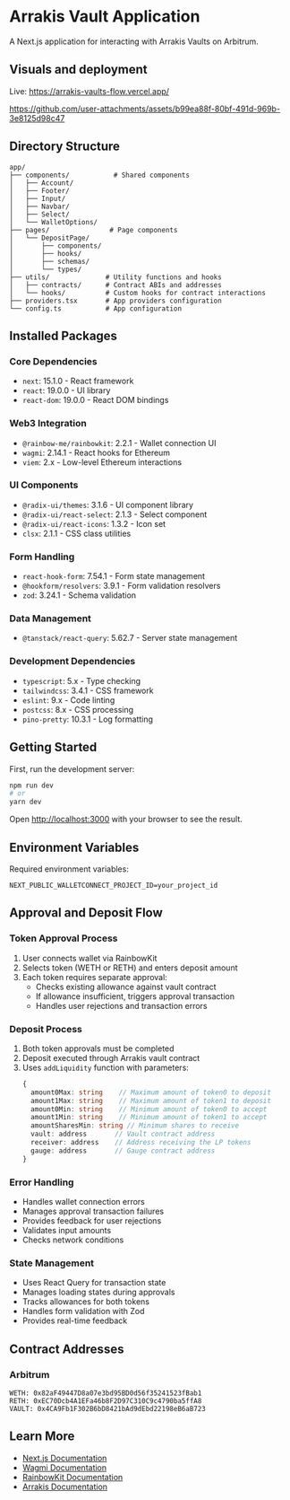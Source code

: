 # Arrakis Vault Application

A Next.js application for interacting with Arrakis Vaults on Arbitrum.

## Visuals and deployment

Live: https://arrakis-vaults-flow.vercel.app/

https://github.com/user-attachments/assets/b99ea88f-80bf-491d-969b-3e8125d98c47

## Directory Structure

```
app/
├── components/           # Shared components
│   ├── Account/
│   ├── Footer/
│   ├── Input/
│   ├── Navbar/
│   ├── Select/
│   └── WalletOptions/
├── pages/               # Page components
│   └── DepositPage/
│       ├── components/
│       ├── hooks/
│       ├── schemas/
│       └── types/
├── utils/              # Utility functions and hooks
│   ├── contracts/      # Contract ABIs and addresses
│   └── hooks/          # Custom hooks for contract interactions
├── providers.tsx       # App providers configuration
└── config.ts           # App configuration
```

## Installed Packages

### Core Dependencies
- `next`: 15.1.0 - React framework
- `react`: 19.0.0 - UI library
- `react-dom`: 19.0.0 - React DOM bindings

### Web3 Integration
- `@rainbow-me/rainbowkit`: 2.2.1 - Wallet connection UI
- `wagmi`: 2.14.1 - React hooks for Ethereum
- `viem`: 2.x - Low-level Ethereum interactions

### UI Components
- `@radix-ui/themes`: 3.1.6 - UI component library
- `@radix-ui/react-select`: 2.1.3 - Select component
- `@radix-ui/react-icons`: 1.3.2 - Icon set
- `clsx`: 2.1.1 - CSS class utilities

### Form Handling
- `react-hook-form`: 7.54.1 - Form state management
- `@hookform/resolvers`: 3.9.1 - Form validation resolvers
- `zod`: 3.24.1 - Schema validation

### Data Management
- `@tanstack/react-query`: 5.62.7 - Server state management

### Development Dependencies
- `typescript`: 5.x - Type checking
- `tailwindcss`: 3.4.1 - CSS framework
- `eslint`: 9.x - Code linting
- `postcss`: 8.x - CSS processing
- `pino-pretty`: 10.3.1 - Log formatting

## Getting Started

First, run the development server:

```bash
npm run dev
# or
yarn dev
```

Open [http://localhost:3000](http://localhost:3000) with your browser to see the result.

## Environment Variables

Required environment variables:
```
NEXT_PUBLIC_WALLETCONNECT_PROJECT_ID=your_project_id
```

## Approval and Deposit Flow

### Token Approval Process
1. User connects wallet via RainbowKit
2. Selects token (WETH or RETH) and enters deposit amount
3. Each token requires separate approval:
   - Checks existing allowance against vault contract
   - If allowance insufficient, triggers approval transaction
   - Handles user rejections and transaction errors

### Deposit Process
1. Both token approvals must be completed
2. Deposit executed through Arrakis vault contract
3. Uses `addLiquidity` function with parameters:
   ```typescript
   {
     amount0Max: string    // Maximum amount of token0 to deposit
     amount1Max: string    // Maximum amount of token1 to deposit
     amount0Min: string    // Minimum amount of token0 to accept
     amount1Min: string    // Minimum amount of token1 to accept
     amountSharesMin: string // Minimum shares to receive
     vault: address       // Vault contract address
     receiver: address    // Address receiving the LP tokens
     gauge: address       // Gauge contract address
   }
   ```

### Error Handling
- Handles wallet connection errors
- Manages approval transaction failures
- Provides feedback for user rejections
- Validates input amounts
- Checks network conditions

### State Management
- Uses React Query for transaction state
- Manages loading states during approvals
- Tracks allowances for both tokens
- Handles form validation with Zod
- Provides real-time feedback

## Contract Addresses

### Arbitrum
```
WETH: 0x82aF49447D8a07e3bd95BD0d56f35241523fBab1
RETH: 0xEC70Dcb4A1EFa46b8F2D97C310C9c4790ba5ffA8
VAULT: 0x4CA9Fb1F302B6bD8421bAd9dEbd22198eB6aB723
```

## Learn More

- [Next.js Documentation](https://nextjs.org/docs)
- [Wagmi Documentation](https://wagmi.sh)
- [RainbowKit Documentation](https://www.rainbowkit.com/docs/introduction)
- [Arrakis Documentation](https://docs.arrakis.fi)

